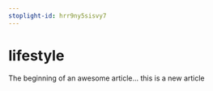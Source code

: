 ```yaml
---
stoplight-id: hrr9ny5sisvy7
---
```


# lifestyle

The beginning of an awesome article...
this is a new article
